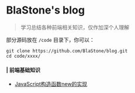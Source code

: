 # BlaStone's blog

> 学习总结各种前端相关知识，仅作加深个人理解

部分源码放在 ```/code``` 目录下，你可以：

```
git clone https://github.com/BlaStone/blog.git
cd code/xxxx/
```

#### | 前端基础知识

* [JavaScript构造函数new的实现](https://github.com/BlaStone/blog/issues/1)


